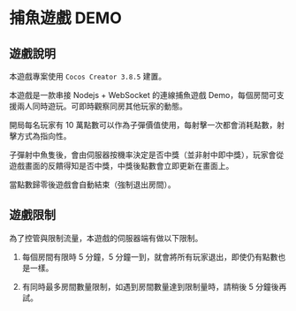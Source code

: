 # 捕魚遊戲 DEMO

## 遊戲說明

本遊戲專案使用 `Cocos Creator 3.8.5` 建置。

本遊戲是一款串接 Nodejs + WebSocket 的連線捕魚遊戲 Demo，每個房間可支援兩人同時遊玩。可即時觀察同房其他玩家的動態。

開局每名玩家有 10 萬點數可以作為子彈價值使用，每射擊一次都會消耗點數，射擊方式為指向性。

子彈射中魚隻後，會由伺服器按機率決定是否中獎（並非射中即中獎），玩家會從遊戲畫面的反饋得知是否中獎，中獎後點數會立即更新在畫面上。

當點數歸零後遊戲會自動結束（強制退出房間）。

## 遊戲限制

為了控管與限制流量，本遊戲的伺服器端有做以下限制。

1. 每個房間有限時 5 分鐘，5 分鐘一到，就會將所有玩家退出，即使仍有點數也是一樣。

2. 有同時最多房間數量限制，如遇到房間數量達到限制量時，請稍後 5 分鐘後再試。
